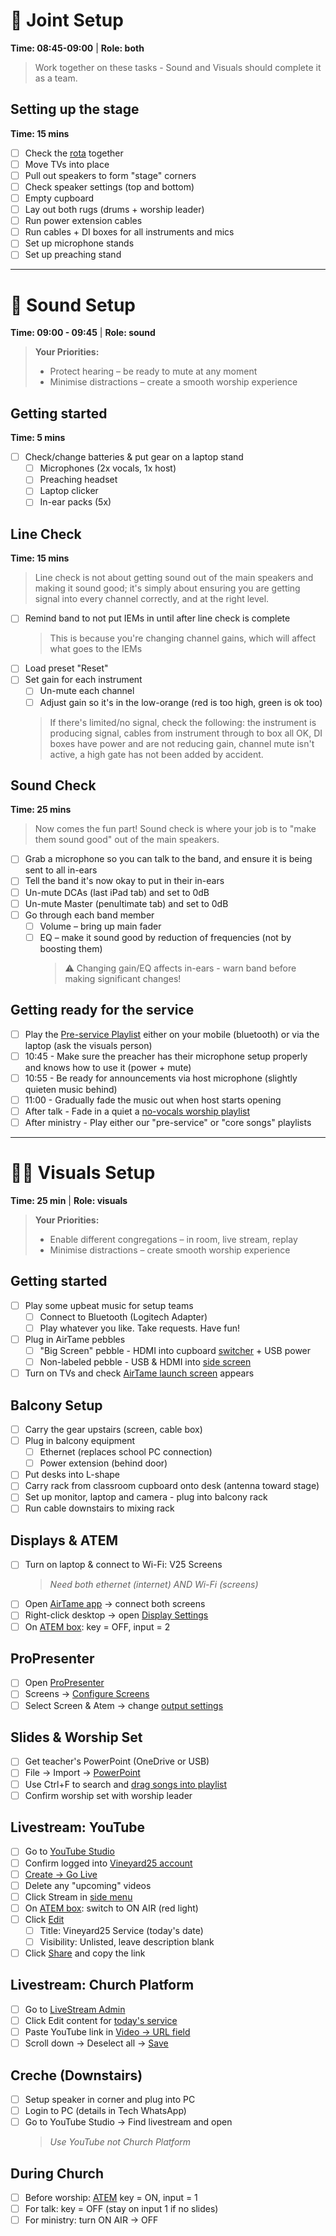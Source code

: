 # 🤝 Joint Setup
**Time: 08:45-09:00** | **Role: both**

> Work together on these tasks - Sound and Visuals should complete it as a team.

## Setting up the stage
**Time: 15 mins**

- [ ] Check the [rota](https://vineyard25.churchsuite.com/my/rotas/all) together
- [ ] Move TVs into place
- [ ] Pull out speakers to form "stage" corners
- [ ] Check speaker settings (top and bottom)
- [ ] Empty cupboard
- [ ] Lay out both rugs (drums + worship leader)
- [ ] Run power extension cables
- [ ] Run cables + DI boxes for all instruments and mics
- [ ] Set up microphone stands
- [ ] Set up preaching stand

---

# 🎵 Sound Setup
**Time: 09:00 - 09:45** | **Role: sound**

> **Your Priorities:**
> - Protect hearing – be ready to mute at any moment
> - Minimise distractions – create a smooth worship experience

## Getting started
**Time: 5 mins**
- [ ] Check/change batteries & put gear on a laptop stand
  - [ ] Microphones (2x vocals, 1x host)
  - [ ] Preaching headset
  - [ ] Laptop clicker
  - [ ] In-ear packs (5x)
     
## Line Check
**Time: 15 mins**

> Line check is not about getting sound out of the main speakers and making it sound good; it's simply about ensuring you are getting signal into every channel correctly, and at the right level.

- [ ] Remind band to not put IEMs in until after line check is complete
  > This is because you're changing channel gains, which will affect what goes to the IEMs
- [ ] Load preset "Reset"
- [ ] Set gain for each instrument
  - [ ] Un-mute each channel
  - [ ] Adjust gain so it's in the low-orange (red is too high, green is ok too)
  > If there's limited/no signal, check the following: the instrument is producing signal, cables from instrument through to box all OK, DI boxes have power and are not reducing gain, channel mute isn't active, a high gate has not been added by accident.

## Sound Check
**Time: 25 mins**

> Now comes the fun part! Sound check is where your job is to "make them sound good" out of the main speakers.

- [ ] Grab a microphone so you can talk to the band, and ensure it is being sent to all in-ears
- [ ] Tell the band it's now okay to put in their in-ears
- [ ] Un-mute DCAs (last iPad tab) and set to 0dB
- [ ] Un-mute Master (penultimate tab) and set to 0dB
- [ ] Go through each band member
  - [ ] Volume – bring up main fader
  - [ ] EQ – make it sound good by reduction of frequencies (not by boosting them)
    > ⚠️ Changing gain/EQ affects in-ears - warn band before making significant changes!

## Getting ready for the service
- [ ] Play the [Pre-service Playlist](https://open.spotify.com/playlist/6eFHoqPnNc89xkq8eM78Bj) either on your mobile (bluetooth) or via the laptop (ask the visuals person)
- [ ] 10:45 - Make sure the preacher has their microphone setup properly and knows how to use it (power + mute)
- [ ] 10:55 - Be ready for announcements via host microphone (slightly quieten music behind)
- [ ] 11:00 - Gradually fade the music out when host starts opening
- [ ] After talk - Fade in a quiet a [no-vocals worship playlist](https://open.spotify.com/playlist/7dqiLIfuehHZvHQdHoHEaF)
- [ ] After ministry - Play either our "pre-service" or "core songs" playlists

---

# 👨‍💻 Visuals Setup
**Time: 25 min** | **Role: visuals**

> **Your Priorities:**
> - Enable different congregations – in room, live stream, replay
> - Minimise distractions – create smooth worship experience

## Getting started
- [ ] Play some upbeat music for setup teams
  - [ ] Connect to Bluetooth (Logitech Adapter)
  - [ ] Play whatever you like. Take requests. Have fun!
- [ ] Plug in AirTame pebbles
  - [ ] "Big Screen" pebble - HDMI into cupboard [switcher](https://tech.vineyard25.org/assets/hdmi-switcher.jpg) + USB power
  - [ ] Non-labeled pebble - USB & HDMI into [side screen](https://tech.vineyard25.org/assets/airtame-sidescreen.jpg)
- [ ] Turn on TVs and check [AirTame launch screen](https://tech.vineyard25.org/assets/airtame-launch-screen.jpg) appears

## Balcony Setup
- [ ] Carry the gear upstairs (screen, cable box)
- [ ] Plug in balcony equipment
  - [ ] Ethernet (replaces school PC connection)
  - [ ] Power extension (behind door)
- [ ] Put desks into L-shape
- [ ] Carry rack from classroom cupboard onto desk (antenna toward stage)
- [ ] Set up monitor, laptop and camera - plug into balcony rack
- [ ] Run cable downstairs to mixing rack

## Displays & ATEM

- [ ] Turn on laptop & connect to Wi-Fi: V25 Screens
  > *Need both ethernet (internet) AND Wi-Fi (screens)*
- [ ] Open [AirTame app](https://tech.vineyard25.org/assets/airtamelogo.jpg) → connect both screens
- [ ] Right-click desktop → open [Display Settings](https://tech.vineyard25.org/assets/desktop-right-click.jpg)
- [ ] On [ATEM box](https://tech.vineyard25.org/assets/atembuttons.png): key = OFF, input = 2

## ProPresenter

- [ ] Open [ProPresenter](https://tech.vineyard25.org/assets/propresenter.png)
- [ ] Screens → [Configure Screens](https://tech.vineyard25.org/assets/configscreens.png)
- [ ] Select Screen & Atem → change [output settings](https://tech.vineyard25.org/assets/screensetup.png)

## Slides & Worship Set

- [ ] Get teacher's PowerPoint (OneDrive or USB)
- [ ] File → Import → [PowerPoint](https://tech.vineyard25.org/assets/importslides.png)
- [ ] Use Ctrl+F to search and [drag songs into playlist](https://tech.vineyard25.org/assets/addsong2.png)
- [ ] Confirm worship set with worship leader

## Livestream: YouTube

- [ ] Go to [YouTube Studio](http://studio.youtube.com)
- [ ] Confirm logged into [Vineyard25 account](https://tech.vineyard25.org/assets/youtube-login.png)
- [ ] [Create → Go Live](https://tech.vineyard25.org/assets/youtube-golive.png)
- [ ] Delete any "upcoming" videos
- [ ] Click Stream in [side menu](https://tech.vineyard25.org/assets/youtube-stream-panel.png)
- [ ] On [ATEM box](https://tech.vineyard25.org/assets/atembuttons.png): switch to ON AIR (red light)
- [ ] Click [Edit](https://tech.vineyard25.org/assets/youtube-stream2.png)
  - [ ] Title: Vineyard25 Service (today's date)
  - [ ] Visibility: Unlisted, leave description blank
- [ ] Click [Share](https://tech.vineyard25.org/assets/youtube-stream3.png) and copy the link

## Livestream: Church Platform

- [ ] Go to [LiveStream Admin](https://live.wokinghamvineyard.org/admin/services)
- [ ] Click Edit content for [today's service](https://tech.vineyard25.org/assets/livestream-services.png)
- [ ] Paste YouTube link in [Video → URL field](https://tech.vineyard25.org/assets/livestream-url.png)
- [ ] Scroll down → Deselect all → [Save](https://tech.vineyard25.org/assets/livestream-save.png)

## Creche (Downstairs)

- [ ] Setup speaker in corner and plug into PC
- [ ] Login to PC (details in Tech WhatsApp)
- [ ] Go to YouTube Studio → Find livestream and open
  > *Use YouTube not Church Platform*

## During Church

- [ ] Before worship: [ATEM](https://tech.vineyard25.org/assets/atembuttons.png) key = ON, input = 1
- [ ] For talk: key = OFF (stay on input 1 if no slides)
- [ ] For ministry: turn ON AIR → OFF
